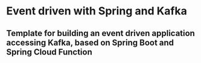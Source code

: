 # Event driven with Spring and Kafka

## Template for building an event driven application accessing Kafka, based on Spring Boot and Spring Cloud Function
